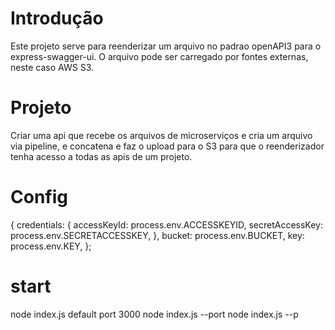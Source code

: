 # Introdução 
Este projeto serve para reenderizar um arquivo no padrao openAPI3 para o express-swagger-ui.
O arquivo pode ser carregado por fontes externas, neste caso AWS S3.

# Projeto
Criar uma api que recebe os arquivos de microserviços e cria um arquivo via pipeline,
e concatena e faz o upload para o S3 para que o reenderizador tenha acesso a todas as apis de um projeto.

# Config

{
  credentials: {
    accessKeyId: process.env.ACCESSKEYID,
    secretAccessKey: process.env.SECRETACCESSKEY,
  },
  bucket: process.env.BUCKET,
  key: process.env.KEY,
};
# start

node index.js default port 3000 
node index.js --port <port>
node index.js --p <port>



